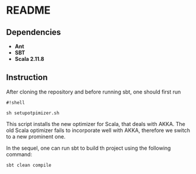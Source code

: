 # README

## Dependencies 
* **Ant**
* **SBT**
* **Scala 2.11.8**

## Instruction
After cloning the repository and before running sbt, one should first run 

```
#!shell

sh setupotpimizer.sh
```
This script installs the new optimizer for Scala, that deals with AKKA. The old Scala optimizer fails to incorporate well with AKKA, therefore we switch to a new prominent one. 

In the sequel, one can run sbt to build th project using the following command:
```
sbt clean compile
```
